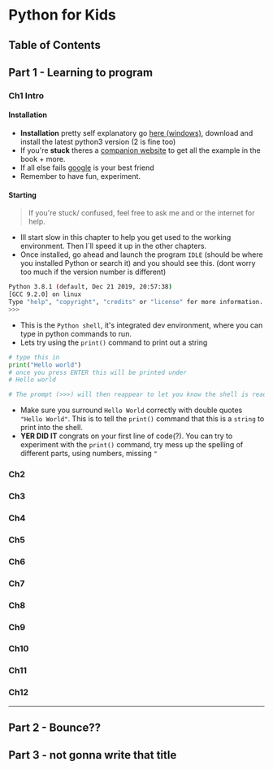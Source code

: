 # Python for Kids

## Table of Contents

## Part 1 - Learning to program

### Ch1 Intro

#### Installation

- **Installation** pretty self explanatory go [here (windows)](https://www.python.org/downloads/windows/), download and install the latest python3 version (2 is fine too)
- If you're **stuck** theres a [companion website](https://nostarch.com/pythonforkids) to get all the example in the book + more.
- If all else fails [google](https://www.google.com) is your best friend
- Remember to have fun, experiment.

#### Starting

> If you're stuck/ confused, feel free to ask me and or the internet for help.

- Ill start slow in this chapter to help you get used to the working environment. Then I`ll speed it up in the other chapters.
- Once installed, go ahead and launch the program `IDLE` (should be where you installed Python or search it) and you should see this. (dont worry too much if the version number is different)

```sh
Python 3.8.1 (default, Dec 21 2019, 20:57:38) 
[GCC 9.2.0] on linux
Type "help", "copyright", "credits" or "license" for more information.
>>> 
```

- This is the `Python shell`, it's integrated dev environment, where you can type in python commands to run.
- Lets try using the `print()` command to print out a string

```python
# type this in
print("Hello world")
# once you press ENTER this will be printed under
# Hello world

# The prompt (>>>) will then reappear to let you know the shell is ready to accept more commands.
```

- Make sure you surround `Hello World` correctly with double quotes `"Hello World"`. This is to tell the `print()` command that this is a `string` to print into the shell.
- **YER DID IT** congrats on your first line of code(?). You can try to experiment with the `print()` command, try mess up the spelling of different parts, using numbers, missing `"`

### Ch2

### Ch3

### Ch4

### Ch5

### Ch6

### Ch7

### Ch8

### Ch9

### Ch10

### Ch11

### Ch12

---

## Part 2 - Bounce??

## Part 3 - not gonna write that title

